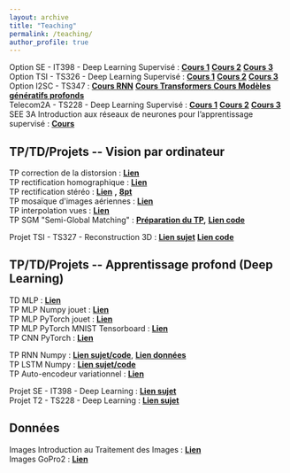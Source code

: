 ```yaml
---
layout: archive
title: "Teaching"
permalink: /teaching/
author_profile: true
---
```


Option SE - IT398 - Deep Learning Supervisé : [**Cours 1**](https://www.google.com/url?q=https%3A%2F%2Fmycore.core-cloud.net%2Findex.php%2Fs%2Fu63TKZfos1CQpu0%2Fdownload&sa=D&sntz=1&usg=AOvVaw3jp5ZTSEumVu-8q7Ary5lg) [**Cours 2**](https://www.google.com/url?q=https%3A%2F%2Fmycore.core-cloud.net%2Findex.php%2Fs%2FulOBGkCCR09fTq1%2Fdownload&sa=D&sntz=1&usg=AOvVaw3EP1A8cMtPCcwGPP7aeA6G) [**Cours 3**](http://www.google.com/url?q=http%3A%2F%2Fsoon&sa=D&sntz=1&usg=AOvVaw2_X9uRmfgCuli50S1DFhc8)  
Option TSI - TS326 - Deep Learning Supervisé : [**Cours 1**](https://www.google.com/url?q=https%3A%2F%2Fmycore.core-cloud.net%2Findex.php%2Fs%2Fu63TKZfos1CQpu0%2Fdownload&sa=D&sntz=1&usg=AOvVaw3jp5ZTSEumVu-8q7Ary5lg) [**Cours 2**](https://www.google.com/url?q=https%3A%2F%2Fmycore.core-cloud.net%2Findex.php%2Fs%2FulOBGkCCR09fTq1%2Fdownload&sa=D&sntz=1&usg=AOvVaw3EP1A8cMtPCcwGPP7aeA6G) [**Cours 3**](https://www.google.com/url?q=https%3A%2F%2Fmycore.core-cloud.net%2Findex.php%2Fs%2FqaUgCWFPYinfZzP%2Fdownload&sa=D&sntz=1&usg=AOvVaw0YXpLrwVUPJqXKrFPBWxgY)  
Option I2SC - TS347 : [**Cours RNN**](https://www.google.com/url?q=https%3A%2F%2Fmycore.core-cloud.net%2Findex.php%2Fs%2FDXyqoJ8NtRtBdhX%2Fdownload&sa=D&sntz=1&usg=AOvVaw0313YYdSVY8UZ0Id8rw4DG) [**Cours Transformers**](https://www.google.com/url?q=https%3A%2F%2Fmycore.core-cloud.net%2Findex.php%2Fs%2FLKAVpISlCZYpNY0%2Fdownload&sa=D&sntz=1&usg=AOvVaw0rR-_JBPFjt0kI7qqONsaY)[ ](https://www.google.com/url?q=https%3A%2F%2Fmycore.core-cloud.net%2Findex.php%2Fs%2FLKAVpISlCZYpNY0%2Fdownload&sa=D&sntz=1&usg=AOvVaw0rR-_JBPFjt0kI7qqONsaY) [**Cours Modèles génératifs profonds**](https://www.google.com/url?q=https%3A%2F%2Fmycore.core-cloud.net%2Findex.php%2Fs%2FbwVN5FO0hXj7AsQ%2Fdownload&sa=D&sntz=1&usg=AOvVaw2UF8hJdLo3is-IMSmL7W32)  
Telecom2A - TS228 - Deep Learning Supervisé : [**Cours 1**](https://www.google.com/url?q=https%3A%2F%2Fmycore.core-cloud.net%2Findex.php%2Fs%2FqZBnmVaSZE5RXdV%2Fdownload&sa=D&sntz=1&usg=AOvVaw2W2j4CHHjv14r7TAcTCC1X) [**Cours 2**](https://www.google.com/url?q=https%3A%2F%2Fmycore.core-cloud.net%2Findex.php%2Fs%2FT7WE6pHodA9iUIC%2Fdownload&sa=D&sntz=1&usg=AOvVaw1QL1s01NkxKqu049vwwp9C) [**Cours 3**](https://www.google.com/url?q=https%3A%2F%2Fsoon&sa=D&sntz=1&usg=AOvVaw12uybk75XHtZdvDPV0BBBB)  
SEE 3A Introduction aux réseaux de neurones pour l’apprentissage supervisé : [**Cours**](https://www.google.com/url?q=https%3A%2F%2Fmycore.core-cloud.net%2Findex.php%2Fs%2F6ZdmIbx7YlU7kZd%2Fdownload&sa=D&sntz=1&usg=AOvVaw1oPXMtmxJb1Ypl7tWnEDhV) 



## TP/TD/Projets -- Vision par ordinateur

TP correction de la distorsion : [**Lien**](https://www.google.com/url?q=https%3A%2F%2Fmycore.core-cloud.net%2Findex.php%2Fs%2FYTm4pZrcqoFVMBB%2Fdownload&sa=D&sntz=1&usg=AOvVaw3ltpjgNIUUFOIw9Mci0m47)  
TP rectification homographique : [**Lien**](https://www.google.com/url?q=https%3A%2F%2Fmycore.core-cloud.net%2Findex.php%2Fs%2FWLAFTuAGWiWOoKw%2Fdownload&sa=D&sntz=1&usg=AOvVaw0CSXAOhSbrGCxWJz49CpRP)  
TP rectification stéréo : [**Lien**](https://www.google.com/url?q=https%3A%2F%2Fmycore.cnrs.fr%2Findex.php%2Fs%2FtGDazVO7pOravLR&sa=D&sntz=1&usg=AOvVaw3TOvcyvCEx1lH7WhpiYuYL) **,** [**8pt**](https://www.google.com/url?q=https%3A%2F%2Fmycore.cnrs.fr%2Findex.php%2Fs%2FajUt8k3fzRE1eDB&sa=D&sntz=1&usg=AOvVaw0T5A--kWkIimOu-Y-KsUtA)  
TP mosaïque d'images aériennes : [**Lien**](https://www.google.com/url?q=https%3A%2F%2Fmycore.core-cloud.net%2Findex.php%2Fs%2F2QlNAJEDJddeUEW%2Fdownload&sa=D&sntz=1&usg=AOvVaw064_jKIQ8OIUbCIwfG0Qmz)  
TP interpolation vues : [**Lien**](https://www.google.com/url?q=https%3A%2F%2Fmycore.core-cloud.net%2Findex.php%2Fs%2FDxkty6f116HNBmo&sa=D&sntz=1&usg=AOvVaw1r0Nez3sh7osfDcMkMKlh_)  
TP SGM "Semi-Global Matching" : [**Préparation du TP**](https://www.google.com/url?q=https%3A%2F%2Fmycore.core-cloud.net%2Findex.php%2Fs%2FR1KDxzoj2sctYAu%2Fdownload&sa=D&sntz=1&usg=AOvVaw2Ndx1vRb-6E3FYrx8eBkI-)**,** [**Lien code**](https://www.google.com/url?q=https%3A%2F%2Fmycore.core-cloud.net%2Findex.php%2Fs%2FpKqPf282mCygdyw%2Fdownload&sa=D&sntz=1&usg=AOvVaw0UMyArYC2jIpoNvqe8BW05)  

  
Projet TSI - TS327 - Reconstruction 3D :  [**Lien sujet**](https://www.google.com/url?q=https%3A%2F%2Fmycore.core-cloud.net%2Findex.php%2Fs%2FFiljVRIqiVB4EYo%2Fdownload&sa=D&sntz=1&usg=AOvVaw07aqyWyvGrPJnXCOtyya1W)  [**Lien code**](https://www.google.com/url?q=https%3A%2F%2Fmycore.core-cloud.net%2Findex.php%2Fs%2FRHS6aQ18Ujj9rup%2Fdownload&sa=D&sntz=1&usg=AOvVaw2jEWU7F58r_7DOy9cp0-vW)



## TP/TD/Projets -- Apprentissage profond (Deep Learning)

TD MLP : [**Lien**](https://www.google.com/url?q=https%3A%2F%2Fmycore.core-cloud.net%2Findex.php%2Fs%2FoTKwS8Sv6JnMQH2%2Fdownload&sa=D&sntz=1&usg=AOvVaw2alMzTXQxtn5U6fH4nRR-q)  
TP MLP Numpy jouet : [**Lien**](https://www.google.com/url?q=https%3A%2F%2Fmycore.core-cloud.net%2Findex.php%2Fs%2FGZpNqF8T3UOziZ3%2Fdownload&sa=D&sntz=1&usg=AOvVaw1f3fMVBSIrZffDXE9rVM2X)  
TP MLP PyTorch jouet : [**Lien**](https://www.google.com/url?q=https%3A%2F%2Fmycore.core-cloud.net%2Findex.php%2Fs%2FrGTayezA6IYgzAD%2Fdownload&sa=D&sntz=1&usg=AOvVaw26iZC-2SNiJ64ON25oaF5q)  
TP MLP PyTorch MNIST Tensorboard : [**Lien**](https://www.google.com/url?q=https%3A%2F%2Fmycore.core-cloud.net%2Findex.php%2Fs%2FG139MEforG2MkVi%2Fdownload&sa=D&sntz=1&usg=AOvVaw3HkROwJbSBDTV-HImec-5L)  
TP CNN PyTorch : [**Lien**](https://www.google.com/url?q=https%3A%2F%2Fmycore.core-cloud.net%2Findex.php%2Fs%2Fo59TvQuUiIAlnR8%2Fdownload&sa=D&sntz=1&usg=AOvVaw0zUwlwzShvRC4WLM8cmBKt)  
  
  
TP RNN Numpy : [**Lien sujet/code**](https://www.google.com/url?q=https%3A%2F%2Fmycore.cnrs.fr%2Findex.php%2Fs%2FvN5RIQTrV0r62Mn%2Fdownload&sa=D&sntz=1&usg=AOvVaw1877eARa125DebJAum6m00), [**Lien données**](https://www.google.com/url?q=https%3A%2F%2Fmycore.core-cloud.net%2Findex.php%2Fs%2FDXdDKTd0pcKT1o2&sa=D&sntz=1&usg=AOvVaw3Dn6Gli0j0y2ID-K59XcwR)  
TP LSTM Numpy : [**Lien sujet/code**](https://www.google.com/url?q=https%3A%2F%2Fmycore.cnrs.fr%2Findex.php%2Fs%2FUjRcZdXlZCp4R1x%2Fdownload&sa=D&sntz=1&usg=AOvVaw2mL_m0sz12uP3sfbA6V1UC)  
TP Auto-encodeur variationnel : [**Lien**](https://www.google.com/url?q=https%3A%2F%2Fmycore.core-cloud.net%2Findex.php%2Fs%2F1NsbfunXMIxW3nv%2Fdownload&sa=D&sntz=1&usg=AOvVaw2ux5UqcoPbwl6OhS44Q_qP)  
  
Projet SE - IT398 - Deep Learning :  [**Lien sujet**](https://www.google.com/url?q=https%3A%2F%2Fmycore.core-cloud.net%2Findex.php%2Fs%2FQ63FJ8hu64QKcMs%2Fdownload&sa=D&sntz=1&usg=AOvVaw3N_3YnAFKf7PyzEhTSjn4T)  
Projet T2 - TS228 - Deep Learning :  [**Lien sujet**](https://www.google.com/url?q=https%3A%2F%2Fmycore.core-cloud.net%2Findex.php%2Fs%2FjGqcC9KZmLSdVr1%2Fdownload&sa=D&sntz=1&usg=AOvVaw0bDnmHjBOEP4zCLnOZmRfd)



## Données

Images Introduction au Traitement des Images : [**Lien**](https://www.google.com/url?q=https%3A%2F%2Fmycore.cnrs.fr%2Findex.php%2Fs%2FGouj9Cam7GY35MB&sa=D&sntz=1&usg=AOvVaw04f3EGvZ829YedJU8tBPa5)  
Images GoPro2 : [**Lien**](https://www.google.com/url?q=https%3A%2F%2Fmycore.cnrs.fr%2Findex.php%2Fs%2FclN3xly36dOslwX&sa=D&sntz=1&usg=AOvVaw1u3eomUXXeBhNBp9Fjx0nX)
